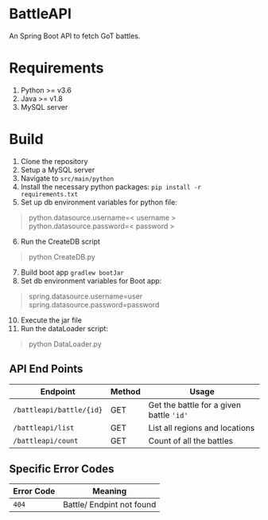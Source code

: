 # BattleAPI
An Spring Boot API to fetch GoT battles.

# Requirements

 1. Python >= v3.6
 2. Java >= v1.8
 3. MySQL server

# Build

 1. Clone the repository
 2. Setup a MySQL server
 3. Navigate to `src/main/python`
 4. Install the necessary python packages: `pip install -r requirements.txt`
 5. Set up db environment variables for python file:

>python.datasource.username=< username >
>python.datasource.password=< password >
 6. Run the CreateDB script
>   python CreateDB.py
 7. Build boot app `gradlew bootJar`
 8. Set db environment variables for Boot app:
>spring.datasource.username=user
>spring.datasource.password=password
 10. Execute the jar file
 11. Run the dataLoader script:

> python DataLoader.py
> 
> 
> 

## API End Points

|Endpoint | Method  | Usage|
|--|--|--|
| `/battleapi/battle/{id}` |GET  |Get the battle for a given battle `'id' `
|`/battleapi/list`| GET|List all regions and locations|
| `/battleapi/count`| GET | Count of all the battles| 


## Specific Error Codes

|Error Code| Meaning |
|--|--|
|`404`|Battle/ Endpint not found
